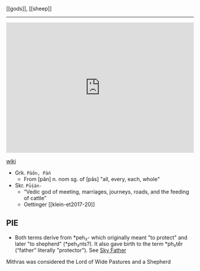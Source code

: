 [[gods]], [[sheep]]

---

<iframe width="100%" height="350" frameborder="0" allow="accelerometer; autoplay; clipboard-write; encrypted-media; gyroscope; picture-in-picture" allowfullscreen src="https://en.wikipedia.org/wiki/Proto-Indo-European-mythology#Guardian-deity"></iframe>

[wiki](https://en.wikipedia.org/wiki/Proto-Indo-European-mythology#Guardian-deity)

- Grk.	`Pā́ōn, Pā́n`
	- From [pân] n. nom sg. of [pâs] "all, every, each, whole"
- Skr.	`Pū́ṣán-`
	- “Vedic god of meeting, marriages, journeys, roads, and the feeding of cattle”
	- Oettinger [[klein-et2017-20]]

## PIE
- Both terms derive from *peh₂- which originally meant "to protect" and later "to shepherd" (*peh₂nts?). It also gave birth to the term *ph₂tḗr (“father” literally "protector"). See [Sky Father](day-sky-father.md)


Mithras was considered the Lord of Wide Pastures and a Shepherd